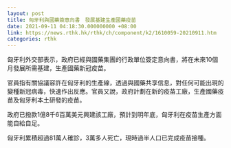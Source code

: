```yaml
---
layout: post
title: 匈牙利與國藥簽意向書　發展基建生產國藥疫苗
date: 2021-09-11 04:18:30.000000000 +08:00
link: https://news.rthk.hk/rthk/ch/component/k2/1610059-20210911.htm
categories: rthk
---
```


匈牙利外交部表示，政府已經與國藥集團的行政單位簽定意向書，將在未來10個月發展所需基建，生產國藥新冠疫苗。

官員指有關協議容許在匈牙利的生產線，透過與國藥共享信息，對任何可能出現的變種新冠病毒，快速作出反應。官員又說，政府計劃在新的疫苗工廠，生產國藥疫苗及匈牙利本土研發的疫苗。

政府已撥款1億8千6百萬美元興建該工廠，預計到明年底，匈牙利在疫苗生產方面能自給自足。

匈牙利累積超過81萬人確診，3萬多人死亡，現時過半人口已完成疫苗接種。
